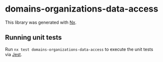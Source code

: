 # domains-organizations-data-access

This library was generated with [Nx](https://nx.dev).

## Running unit tests

Run `nx test domains-organizations-data-access` to execute the unit tests via [Jest](https://jestjs.io).

